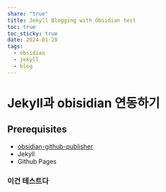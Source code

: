 ```yaml
---
share: "true"
title: Jekyll Blogging with Obsidian test
toc: true
toc_sticky: true
date: 2024-01-28
tags:
  - obsidian
  - jekyll
  - blog
---
```



# Jekyll과 obisidian 연동하기

## Prerequisites

- [obsidian-github-publisher](https://github.com/ObsidianPublisher/obsidian-github-publisher#folder-reception-settings)
- Jekyll
- Github Pages

### 이건 테스트다

